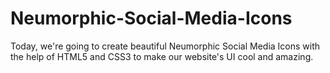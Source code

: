 # Neumorphic-Social-Media-Icons
Today, we're going to create beautiful Neumorphic Social Media Icons with the help of HTML5 and CSS3 to make our website's UI cool and amazing.
